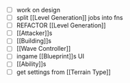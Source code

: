 - [ ] work on design
- [ ] split [[Level Generation]] jobs into fns
- [ ] REFACTOR [[Level Generation]]
- [ ] [[Attacker]]s
- [ ] [[Building]]s
- [ ] [[Wave Controller]]
- [ ] ingame [[Blueprint]]s UI
- [ ] [[Ability]]s
- [ ] get settings from [[Terrain Type]]